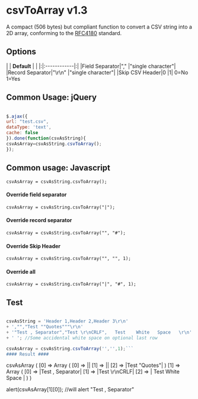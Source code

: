 # csvToArray v1.3 #

A compact (506 bytes) but compliant function to convert a CSV string into a 2D array, conforming to the [RFC4180](#RFC4180_Summary.md) standard.

## Options ##

| | **Default** | |
|:|:------------|:|
|Field Separator|","          |"single character"|
|Record Separator|"\r\n"       |"single character"|
|Skip CSV Header|0            |1|
0=No 1=Yes

## Common Usage: jQuery ##
```javascript

$.ajax({
url: "test.csv",
dataType: 'text',
cache: false
}).done(function(csvAsString){
csvAsArray=csvAsString.csvToArray();
});
```
## Common usage: Javascript ##
```
csvAsArray = csvAsString.csvToArray();
```

#### Override field separator ####
```
csvAsArray = csvAsString.csvToArray("|");
```

#### Override record separator ####
```
csvAsArray = csvAsString.csvToArray("", "#");
```

#### Override Skip Header ####
```
csvAsArray = csvAsString.csvToArray("", "", 1);
```

#### Override all ####
```
csvAsArray = csvAsString.csvToArray("|", "#", 1);
```
## Test ##
```javascript

csvAsString = 'Header 1,Header 2,Header 3\r\n'
+ ',"","Test ""Quotes"""\r\n'
+ '"Test , Separator","Test \r\nCRLF",   Test    White   Space   \r\n'
+ ' '; //Some accidental white space on optional last row

csvAsArray = csvAsString.csvToArray('','',1);```
#### Result ####
```
csvAsArray
(
[0] => Array
	(
	[0] => ||
	[1] => ||
	[2] => |Test "Quotes"|
	)
[1] => Array
	(
	[0] => |Test , Separator|
	[1] => |Test \r\nCRLF|
	[2] => |   Test    White   Space   |
	)
)

alert(csvAsArray[1][0]); //will alert "Test , Separator"
```